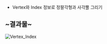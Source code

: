 - Vertex와 Index 정보로 정팔각형과 사각뿔 그리기

## ~결과물~
![Vertex_Index](https://user-images.githubusercontent.com/70933806/168475407-e4252fe6-8035-47d3-9b53-5248b61ef5ec.gif)
